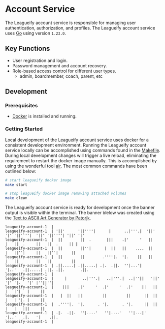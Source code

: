# Account Service

The Leagueify account service is responsible for managing user authentication,
authorization, and profiles. The Leagueify account service uses 
[Go][go-download] using version `1.23.0`.

## Key Functions

- User registration and login.
- Password management and account recovery.
- Role-based access control for different user types.
    - admin, boardmember, coach, parent, etc

## Development

### Prerequisites

- [Docker][docker-download] is installed and running.

### Getting Started

Local development of the Leagueify account service uses docker for a consistent
development environment. Running the Leagueify account service locally can be
accomplished using commands found in the [Makefile][repo-makefile]. During local
development changes will trigger a live reload, eliminating the requirement to
restart the docker image manually. This is accomplished by using the wonderful
tool [air][github-air]. The most common commands have been outlined below:

```bash
# start leagueify docker image
make start

# stop leagueify docker image removing attached volumes
make clean
```

The Leagueify account service is ready for development once the banner output is
visible within the terminal. The banner blelow was created using the
[Text to ASCII Art Generator by Patorjk][patorjk-taag].

```
leagueify-account-1  |
leagueify-account-1  | '||'      '||''''|      |      ..|'''.|  '||'  '|' '||''''|  '||' '||''''| '||' '|'
leagueify-account-1  |  ||        ||  .       |||    .|'     '   ||    |   ||  .     ||   ||  .     || |
leagueify-account-1  |  ||        ||''|      |  ||   ||    ....  ||    |   ||''|     ||   ||''|      ||
leagueify-account-1  |  ||        ||        .''''|.  '|.    ||   ||    |   ||        ||   ||         ||
leagueify-account-1  | .||.....| .||.....| .|.  .||.  ''|...'|    '|..'   .||.....| .||. .||.       .||.
leagueify-account-1  |
leagueify-account-1  |     |       ..|'''.|   ..|'''.|  ..|''||   '||'  '|' '|.   '|' |''||''|
leagueify-account-1  |    |||    .|'     '  .|'     '  .|'    ||   ||    |   |'|   |     ||
leagueify-account-1  |   |  ||   ||         ||         ||      ||  ||    |   | '|. |     ||
leagueify-account-1  |  .''''|.  '|.      . '|.      . '|.     ||  ||    |   |   |||     ||
leagueify-account-1  | .|.  .||.  ''|....'   ''|....'   ''|...|'    '|..'   .|.   '|    .||.
leagueify-account-1  |
```

[docker-download]: https://www.docker.com/get-started/
[github-air]: https://github.com/air-verse/air
[go-download]: https://go.dev/dl/
[patorjk-taag]: https://patorjk.com/software/taag/#p=display&f=Kban&t=LEAGUEIFY%0AACCOUNT
[repo-makefile]: ./Makefile
